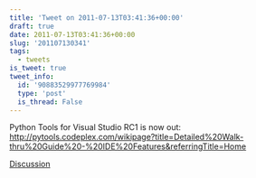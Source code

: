 ```yaml
---
title: 'Tweet on 2011-07-13T03:41:36+00:00'
draft: true
date: 2011-07-13T03:41:36+00:00
slug: '201107130341'
tags:
  - tweets
is_tweet: true
tweet_info:
  id: '90883529977769984'
  type: 'post'
  is_thread: False
---
```




Python Tools for Visual Studio RC1 is now out: <http://pytools.codeplex.com/wikipage?title=Detailed%20Walk-thru%20Guide%20-%20IDE%20Features&referringTitle=Home>

[Discussion](https://x.com/sytelus/status/90883529977769984)

